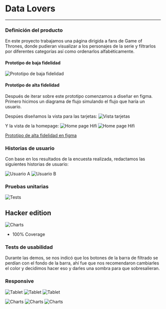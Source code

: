 # Data Lovers
***

### Definición del producto

En este proyecto trabajamos una página dirigida a fans de Game of Thrones, donde pudieran visualizar a los personajes 
de la serie y filtrarlos por diferentes categorías así como ordenarlos alfabéticamente.

#### Prototipo de baja fidelidad

![Prototipo de baja fidelidad](./imgs/lofi.jpg)

#### Prototipo de alta fidelidad

Después de iterar sobre este prototipo comenzamos a diseñar en figma. Primero hicimos un diagrama de flujo simulando 
el flujo que haría un usuario.

Despúes diseñamos la vista para las tarjetas: 
![Vista tarjetas](./imgs/card-design.png)

Y la vista de la homepage: 
![Home page Hifi](./imgs/homepage-hifi.png)
![Home page Hifi](./imgs/card-section-hifi.png)

[Prototipo de alta fidelidad en figma ](https://www.figma.com/file/jQ3ksQ7h2IJGqSV4AZ4dvX/Planeaci%C3%B3n-Data-Lovers-GoT?type=design&node-id=0%3A1&t=R5LDch248yyovXb0-1)

### Historias de usuario

Con base en los resultados de la encuesta realizada, redactamos las siguientes historias de usuario:

![Usuario A](./imgs/usuario-a.png)
![Usuario B](./imgs/usuario-b.png)

### Pruebas unitarias

![Tests](./imgs/tests.png)


## Hacker edition

![Charts](./imgs/charts.png)
* 100% Coverage

### Tests de usabilidad
Durante las demos, se nos indicó que los botones de la barra de filtrado se perdían con el fondo de la barra, ahí fue que 
nos recomendaron cambiarles el color y decidimos hacer eso y darles una sombra para que sobresalieran.

### Responsive

![Tablet](./imgs/home-tablet.png)
![Tablet](./imgs/characters-tablet.png)
![Tablet](./imgs/charts-tablet.png)


![Charts](./imgs/home-mobile.png)
![Charts](./imgs/characters-mobile.png)
![Charts](./imgs/charts-mobile.png)